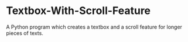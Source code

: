 # Textbox-With-Scroll-Feature
A Python program which creates a textbox and a scroll feature for longer pieces of texts. 
